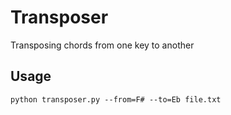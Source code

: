 Transposer
==========

Transposing chords from one key to another

Usage
-----
	python transposer.py --from=F# --to=Eb file.txt
